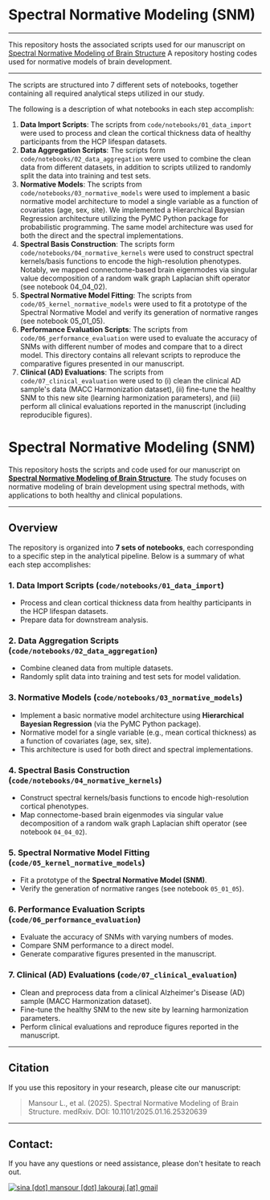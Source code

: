 # Spectral Normative Modeling (SNM)

---

This repository hosts the associated scripts used for our manuscript on [Spectral Normative Modeling of Brain Structure](https://doi.org/10.1101/2025.01.16.25320639)
A repository hosting codes used for normative models of brain development.

---

The scripts are structured into 7 different sets of notebooks, together containing all required analytical steps utilized in our study.

The following is a description of what notebooks in each step accomplish:

1. **Data Import Scripts**: The scripts from `code/notebooks/01_data_import` were used to process and clean the cortical thickness data of healthy participants from the HCP lifespan datasets.
2. **Data Aggregation Scripts**: The scripts form `code/notebooks/02_data_aggregation` were used to combine the clean data from different datasets, in addition to scripts utilized to randomly split the data into training and test sets.
3. **Normative Models**: The scripts from `code/notebooks/03_normative_models` were used to implement a basic normative model architecture to model a single variable as a function of covariates (age, sex, site). We implemented a Hierarchical Bayesian Regression architecture utilizing the PyMC Python package for probabilistic programming. The same model architecture was used for both the direct and the spectral implementations.
4. **Spectral Basis Construction**: The scripts form `code/notebooks/04_normative_kernels` were used to construct spectral kernels/basis functions to encode the high-resolution phenotypes. Notably, we mapped connectome-based brain eigenmodes via singular value decomposition of a random walk graph Laplacian shift operator (see notebook 04_04_02).
5. **Spectral Normative Model Fitting**: The scripts from `code/05_kernel_normative_models` were used to fit a prototype of the Spectral Normative Model and verify its generation of normative ranges (see notebook 05_01_05).
6. **Performance Evaluation Scripts**: The scripts from `code/06_performance_evaluation` were used to evaluate the accuracy of SNMs with different number of modes and compare that to a direct model. This directory contains all relevant scripts to reproduce the comparative figures presented in our manuscript.
7. **Clinical (AD) Evaluations**: The scripts from `code/07_clinical_evaluation` were used to (i) clean the clinical AD sample's data (MACC Harmonization dataset), (ii) fine-tune the healthy SNM to this new site (learning harmonization parameters), and (iii) perform all clinical evaluations reported in the manuscript (including reproducible figures).

# Spectral Normative Modeling (SNM)

This repository hosts the scripts and code used for our manuscript on **[Spectral Normative Modeling of Brain Structure](https://doi.org/10.1101/2025.01.16.25320639)**. The study focuses on normative modeling of brain development using spectral methods, with applications to both healthy and clinical populations.

---

## Overview

The repository is organized into **7 sets of notebooks**, each corresponding to a specific step in the analytical pipeline. Below is a summary of what each step accomplishes:

### 1. **Data Import Scripts** (`code/notebooks/01_data_import`)
   - Process and clean cortical thickness data from healthy participants in the HCP lifespan datasets.
   - Prepare data for downstream analysis.

### 2. **Data Aggregation Scripts** (`code/notebooks/02_data_aggregation`)
   - Combine cleaned data from multiple datasets.
   - Randomly split data into training and test sets for model validation.

### 3. **Normative Models** (`code/notebooks/03_normative_models`)
   - Implement a basic normative model architecture using **Hierarchical Bayesian Regression** (via the PyMC Python package).
   - Normative model for a single variable (e.g., mean cortical thickness) as a function of covariates (age, sex, site).
   - This architecture is used for both direct and spectral implementations.

### 4. **Spectral Basis Construction** (`code/notebooks/04_normative_kernels`)
   - Construct spectral kernels/basis functions to encode high-resolution cortical phenotypes.
   - Map connectome-based brain eigenmodes via singular value decomposition of a random walk graph Laplacian shift operator (see notebook `04_04_02`).

### 5. **Spectral Normative Model Fitting** (`code/05_kernel_normative_models`)
   - Fit a prototype of the **Spectral Normative Model (SNM)**.
   - Verify the generation of normative ranges (see notebook `05_01_05`).

### 6. **Performance Evaluation Scripts** (`code/06_performance_evaluation`)
   - Evaluate the accuracy of SNMs with varying numbers of modes.
   - Compare SNM performance to a direct model.
   - Generate comparative figures presented in the manuscript.

### 7. **Clinical (AD) Evaluations** (`code/07_clinical_evaluation`)
   - Clean and preprocess data from a clinical Alzheimer's Disease (AD) sample (MACC Harmonization dataset).
   - Fine-tune the healthy SNM to the new site by learning harmonization parameters.
   - Perform clinical evaluations and reproduce figures reported in the manuscript.

---

## Citation

If you use this repository in your research, please cite our manuscript:

> Mansour L., et al. (2025). Spectral Normative Modeling of Brain Structure. medRxiv. DOI: 10.1101/2025.01.16.25320639

---

## Contact:

If you have any questions or need assistance, please don't hesitate to reach out.

[![sina \[dot\] mansour \[dot\] lakouraj \[at\] gmail](https://img.shields.io/badge/Contact-sina%20[dot]%20mansour%20[dot]%20lakouraj%20[at]%20gmail-blue)](https://sina-mansour.github.io/)

